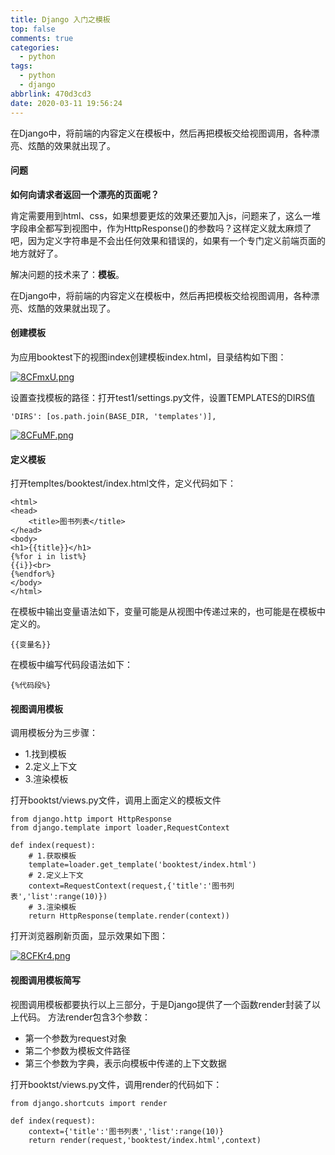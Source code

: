 ```yaml
---
title: Django 入门之模板
top: false
comments: true
categories:
  - python
tags:
  - python
  - django
abbrlink: 470d3cd3
date: 2020-03-11 19:56:24
---
```


在Django中，将前端的内容定义在模板中，然后再把模板交给视图调用，各种漂亮、炫酷的效果就出现了。

<!-- more -->

#### 问题

**如何向请求者返回一个漂亮的页面呢？**

肯定需要用到html、css，如果想要更炫的效果还要加入js，问题来了，这么一堆字段串全都写到视图中，作为HttpResponse()的参数吗？这样定义就太麻烦了吧，因为定义字符串是不会出任何效果和错误的，如果有一个专门定义前端页面的地方就好了。

解决问题的技术来了：**模板**。

在Django中，将前端的内容定义在模板中，然后再把模板交给视图调用，各种漂亮、炫酷的效果就出现了。

#### 创建模板

为应用booktest下的视图index创建模板index.html，目录结构如下图：

[![8CFmxU.png](https://s2.ax1x.com/2020/03/09/8CFmxU.png)](https://imgchr.com/i/8CFmxU)

设置查找模板的路径：打开test1/settings.py文件，设置TEMPLATES的DIRS值

```
'DIRS': [os.path.join(BASE_DIR, 'templates')],
```

[![8CFuMF.png](https://s2.ax1x.com/2020/03/09/8CFuMF.png)](https://imgchr.com/i/8CFuMF)

#### 定义模板

打开templtes/booktest/index.html文件，定义代码如下：

```
<html>
<head>
    <title>图书列表</title>
</head>
<body>
<h1>{{title}}</h1>
{%for i in list%}
{{i}}<br>
{%endfor%}
</body>
</html>
```

在模板中输出变量语法如下，变量可能是从视图中传递过来的，也可能是在模板中定义的。

```
{{变量名}}
```

在模板中编写代码段语法如下：

```
{%代码段%}
```

#### 视图调用模板

调用模板分为三步骤：

- 1.找到模板
- 2.定义上下文
- 3.渲染模板

打开booktst/views.py文件，调用上面定义的模板文件

```
from django.http import HttpResponse
from django.template import loader,RequestContext

def index(request):
    # 1.获取模板
    template=loader.get_template('booktest/index.html')
    # 2.定义上下文
    context=RequestContext(request,{'title':'图书列表','list':range(10)})
    # 3.渲染模板
    return HttpResponse(template.render(context))
```

打开浏览器刷新页面，显示效果如下图：

[![8CFKr4.png](https://s2.ax1x.com/2020/03/09/8CFKr4.png)](https://imgchr.com/i/8CFKr4)

#### 视图调用模板简写

视图调用模板都要执行以上三部分，于是Django提供了一个函数render封装了以上代码。 方法render包含3个参数：

- 第一个参数为request对象
- 第二个参数为模板文件路径
- 第三个参数为字典，表示向模板中传递的上下文数据

打开booktst/views.py文件，调用render的代码如下：

```
from django.shortcuts import render

def index(request):
    context={'title':'图书列表','list':range(10)}
    return render(request,'booktest/index.html',context)
```